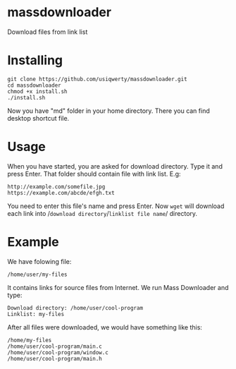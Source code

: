 # massdownloader
Download files from link list
# Installing
```
git clone https://github.com/usiqwerty/massdownloader.git
cd massdownloader
chmod +x install.sh
./install.sh
```
Now you have "md" folder in your home directory. There you can find desktop shortcut file.
# Usage
When you have started, you are asked for download directory. Type it and press Enter. That folder should contain file with link list. E.g:
```
http://example.com/somefile.jpg
https://example.com/abcde/efgh.txt
```
You need to enter this file's name and press Enter.
Now `wget` will download each link into /`download directory`/`linklist file name`/ directory.
# Example
We have folowing file:
```
/home/user/my-files
```
It contains links for source files from Internet.
We run Mass Downloader and type:
```
Download directory: /home/user/cool-program
Linklist: my-files
```
After all files were downloaded, we would have something like this:
```
/home/my-files
/home/user/cool-program/main.c
/home/user/cool-program/window.c
/home/user/cool-program/main.h
```
